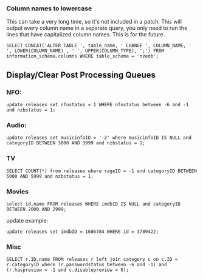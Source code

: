 ### Column names to lowercase
This can take a very long time, so it's not included in a patch. This will output every column name in a separate query, you only need to run the lines that have capitalized column names. This is for the future.
```
SELECT CONCAT('ALTER TABLE ', table_name, ' CHANGE ', COLUMN_NAME, ' ', LOWER(COLUMN_NAME) , ' ', UPPER(COLUMN_TYPE), ';') FROM information_schema.columns WHERE table_schema = 'nzedb';
```
## Display/Clear Post Processing Queues

### NFO:
```select ID,name from releases WHERE nfostatus between -6 and -1 and nzbstatus = 1;   
update releases set nfostatus = 1 WHERE nfostatus between -6 and -1 and nzbstatus = 1;
```
### Audio: 
```select ID,name from releases where musicinfoID IS NULL and categoryID BETWEEN 3000 AND 3999 and nzbstatus = 1;
update releases set musicinfoID = '-2' where musicinfoID IS NULL and categoryID BETWEEN 3000 AND 3999 and nzbstatus = 1;
```
### TV
```
SELECT COUNT(*) from releases where rageID = -1 and categoryID BETWEEN 5000 AND 5999 and nzbstatus = 1;
```
### Movies
```
select id,name FROM releases WHERE imdbID IS NULL and categoryID BETWEEN 2000 AND 2999;
```
update example: 
```
update releases set imdbID = 1686784 WHERE id = 3789422; 
```
### Misc  
```
SELECT r.ID,name FROM releases r left join category c on c.ID = r.categoryID where (r.passwordstatus between -6 and -1) and (r.haspreview = -1 and c.disablepreview = 0);
```

